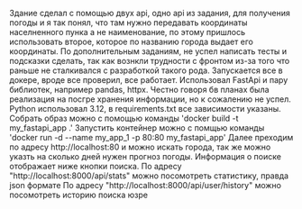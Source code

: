 Здание сделал с помощью двух api, одно api из задания, для получения погоды и я так понял, что там нужно передавать координаты населненного пунка а не наименование, по этому пришлось использовать второе, которое по названию города выдает его координаты. 
По дополнительным заданиям, не успел написать тесты и подсказки сделать, так как вознкли трудности с фронтом из-за того что раньше не сталкивался с разработкой такого рода. 
Запускается все в докере, вроде все проверил, все работает. Использовал FastApi и пару библиотек, например pandas, httpx. Честно говоря бв планах была реализация на посгре хранения информации, но к сожалению не успел.
Python использовал 3.12, в requirements.txt все зависимости указаны. 
Собрать образ можно с помощью команды 'docker build -t my_fastapi_app .'
Запустить контейнер можно с помщью команды 'docker run -d --name my_app_1 -p 80:80 my_fastapi_app'
Далее преходим по адресу http://localhost:80 и можно искать города, так же можно указть на сколько дней нужен прогноз погоды. Информация о поиске отображает ниже кнопки поиска.
По адресу "http://localhost:8000/api/stats" можно посомотреть статистику, правда json формате
По адресу "http://localhost:8000/api/user/history" можно посомотреть историю поиска юзре
